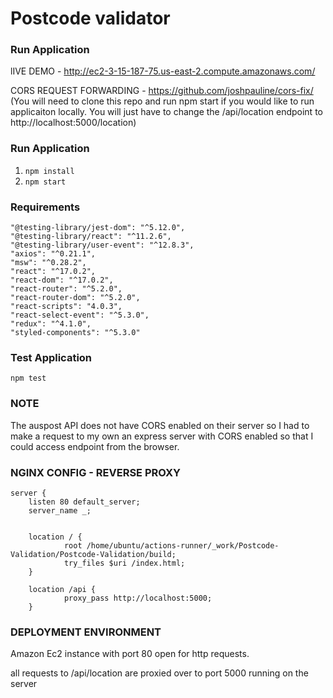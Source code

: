 # Postcode validator

### Run Application

lIVE DEMO - http://ec2-3-15-187-75.us-east-2.compute.amazonaws.com/

CORS REQUEST FORWARDING - https://github.com/joshpauline/cors-fix/ (You will need to clone this repo and run npm start if you would like to run applicaiton locally. You will just have to change the /api/location endpoint to http://localhost:5000/location)

### Run Application

1.  `npm install`
2.  `npm start`

### Requirements

```
"@testing-library/jest-dom": "^5.12.0",
"@testing-library/react": "^11.2.6",
"@testing-library/user-event": "^12.8.3",
"axios": "^0.21.1",
"msw": "^0.28.2",
"react": "^17.0.2",
"react-dom": "^17.0.2",
"react-router": "^5.2.0",
"react-router-dom": "^5.2.0",
"react-scripts": "4.0.3",
"react-select-event": "^5.3.0",
"redux": "^4.1.0",
"styled-components": "^5.3.0"

```

### Test Application

`npm test`

### NOTE

The auspost API does not have CORS enabled on their server so I had to make a request to
my own an express server with CORS enabled so that I could access endpoint from the browser.


### NGINX CONFIG - REVERSE PROXY

```
server {
	listen 80 default_server;
	server_name _;


	location / {
    		root /home/ubuntu/actions-runner/_work/Postcode-Validation/Postcode-Validation/build;
    		try_files $uri /index.html;
	}

	location /api {
    		proxy_pass http://localhost:5000;
 	}

```

### DEPLOYMENT ENVIRONMENT 

Amazon Ec2 instance with port 80 open for http requests. 

all requests to /api/location are proxied over to port 5000 running on the server
